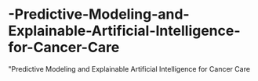 # -Predictive-Modeling-and-Explainable-Artificial-Intelligence-for-Cancer-Care
"Predictive Modeling and Explainable Artificial Intelligence for Cancer Care
